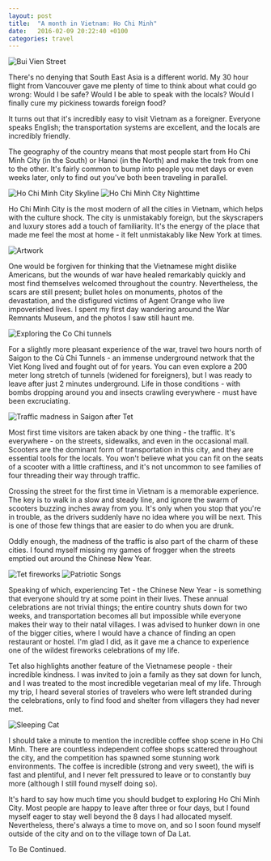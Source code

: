 ```yaml
---
layout: post
title:  "A month in Vietnam: Ho Chi Minh"
date:   2016-02-09 20:22:40 +0100
categories: travel
---
```


![Bui Vien Street](http://res.cloudinary.com/jms-personal/image/upload/v1455775771/HCM_-_2_nvd9dq.jpg)

There's no denying that South East Asia is a different world. My 30 hour flight from Vancouver gave me plenty of time to think about what could go wrong: Would I be safe? Would I be able to speak with the locals? Would I finally cure my pickiness towards foreign food?

It turns out that it's incredibly easy to visit Vietnam as a foreigner. Everyone speaks English; the transportation systems are excellent, and the locals are incredibly friendly.

The geography of the country means that most people start from Ho Chi Minh City (in the South) or Hanoi (in the North) and make the trek from one to the other. It's fairly common to bump into people you met days or even weeks later, only to find out you've both been traveling in parallel.

![Ho Chi Minh City Skyline](http://res.cloudinary.com/jms-personal/image/upload/v1455775820/HCM_-_18_enva5z.jpg)
![Ho Chi Minh City Nighttime](http://res.cloudinary.com/jms-personal/image/upload/v1455775788/HCM_-_11_jvi8y9.jpg)

Ho Chi Minh City is the most modern of all the cities in Vietnam, which helps with the culture shock. The city is unmistakably foreign, but the skyscrapers and luxury stores add a touch of familiarity. It's the energy of the place that made me feel the most at home - it felt unmistakably like New York at times.

![Artwork](http://res.cloudinary.com/jms-personal/image/upload/v1455855686/DSC02985_yauuln.jpg)

One would be forgiven for thinking that the Vietnamese might dislike Americans, but the wounds of war have healed remarkably quickly and most find themselves welcomed throughout the country. Nevertheless, the scars are still present; bullet holes on monuments, photos of the devastation, and the disfigured victims of Agent Orange who live impoverished lives. I spent my first day wandering around the War Remnants Museum, and the photos I saw still haunt me.

![Exploring the Co Chi tunnels](http://res.cloudinary.com/jms-personal/image/upload/v1455775865/HCM_-_33_j4f2ku.jpg)

For a slightly more pleasant experience of the war, travel two hours north of Saigon to the Củ Chi Tunnels - an immense underground network that the Viet Kong lived and fought out of for years. You can even explore a 200 meter long stretch of tunnels (widened for foreigners), but I was ready to leave after just 2 minutes underground. Life in those conditions - with bombs dropping around you and insects crawling everywhere - must have been excruciating.

![Traffic madness in Saigon after Tet](http://res.cloudinary.com/jms-personal/image/upload/v1455775837/HCM_-_24_db4mdf.jpg)

Most first time visitors are taken aback by one thing - the traffic. It's everywhere - on the streets, sidewalks, and even in the occasional mall. Scooters are the dominant form of transportation in this city, and they are essential tools for the locals. You won't believe what you can fit on the seats of a scooter with a little craftiness, and it's not uncommon to see families of four threading their way through traffic.

Crossing the street for the first time in Vietnam is a memorable experience. The key is to walk in a slow and steady line, and ignore the swarm of scooters buzzing inches away from you. It's only when you stop that you're in trouble, as the drivers suddenly have no idea where you will be next. This is one of those few things that are easier to do when you are drunk.

Oddly enough, the madness of the traffic is also part of the charm of these cities. I found myself missing my games of frogger when the streets emptied out around the Chinese New Year.

![Tet fireworks](http://res.cloudinary.com/jms-personal/image/upload/v1455775831/HCM_-_23_ekgpvp.jpg)
![Patriotic Songs](http://res.cloudinary.com/jms-personal/image/upload/v1455775759/HCM_-_5_auknyu.jpg)

Speaking of which, experiencing Tet - the Chinese New Year - is something that everyone should try at some point in their lives. These annual celebrations are not trivial things; the entire country shuts down for two weeks, and transportation becomes all but impossible while everyone makes their way to their natal villages. I was advised to hunker down in one of the bigger cities, where I would have a chance of finding an open restaurant or hostel. I'm glad I did, as it gave me a chance to experience one of the wildest fireworks celebrations of my life.

Tet also highlights another feature of the Vietnamese people - their incredible kindness. I was invited to join a family as they sat down for lunch, and I was treated to the most incredible vegetarian meal of my life. Through my trip, I heard several stories of travelers who were left stranded during the celebrations, only to find food and shelter from villagers they had never met.

![Sleeping Cat](http://res.cloudinary.com/jms-personal/image/upload/v1455775782/HCM_-_8_lziykv.jpg)

I should take a minute to mention the incredible coffee shop scene in Ho Chi Minh. There are countless independent coffee shops scattered throughout the city, and the competition has spawned some stunning work environments. The coffee is incredible (strong and very sweet), the wifi is fast and plentiful, and I never felt pressured to leave or to constantly buy more (although I still found myself doing so).

It's hard to say how much time you should budget to exploring Ho Chi Minh City. Most people are happy to leave after three or four days, but I found myself eager to stay well beyond the 8 days I had allocated myself. Nevertheless, there's always a time to move on, and so I soon found myself outside of the city and on to the village town of Da Lat.

To Be Continued.
